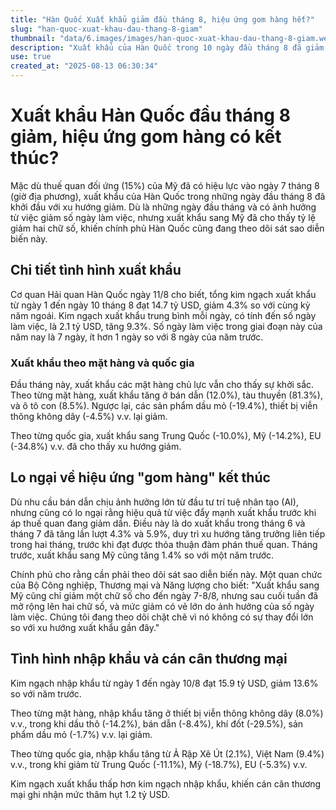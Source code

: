 ```yaml
---
title: "Hàn Quốc Xuất khẩu giảm đầu tháng 8, hiệu ứng gom hàng hết?"
slug: "han-quoc-xuat-khau-dau-thang-8-giam"
thumbnail: "data/6.images/images/han-quoc-xuat-khau-dau-thang-8-giam.webp"
description: "Xuất khẩu của Hàn Quốc trong 10 ngày đầu tháng 8 đã giảm 4.3 so với cùng kỳ năm ngoái, một phần do hiệu ứng gom hàng trước thuế quan Mỹ đã kết thúc. Thâm hụt thương mại 1.2 tỷ USD."
use: true
created_at: "2025-08-13 06:30:34"
---
```


# Xuất khẩu Hàn Quốc đầu tháng 8 giảm, hiệu ứng gom hàng có kết thúc?
Mặc dù thuế quan đối ứng (15%) của Mỹ đã có hiệu lực vào ngày 7 tháng 8 (giờ địa phương), xuất khẩu của Hàn Quốc trong những ngày đầu tháng 8 đã khởi đầu với xu hướng giảm. Dù là những ngày đầu tháng và có ảnh hưởng từ việc giảm số ngày làm việc, nhưng xuất khẩu sang Mỹ đã cho thấy tỷ lệ giảm hai chữ số, khiến chính phủ Hàn Quốc cũng đang theo dõi sát sao diễn biến này.

## Chi tiết tình hình xuất khẩu
Cơ quan Hải quan Hàn Quốc ngày 11/8 cho biết, tổng kim ngạch xuất khẩu từ ngày 1 đến ngày 10 tháng 8 đạt 14.7 tỷ USD, giảm 4.3% so với cùng kỳ năm ngoái. Kim ngạch xuất khẩu trung bình mỗi ngày, có tính đến số ngày làm việc, là 2.1 tỷ USD, tăng 9.3%. Số ngày làm việc trong giai đoạn này của năm nay là 7 ngày, ít hơn 1 ngày so với 8 ngày của năm trước.

### Xuất khẩu theo mặt hàng và quốc gia
Đầu tháng này, xuất khẩu các mặt hàng chủ lực vẫn cho thấy sự khởi sắc. Theo từng mặt hàng, xuất khẩu tăng ở bán dẫn (12.0%), tàu thuyền (81.3%), và ô tô con (8.5%). Ngược lại, các sản phẩm dầu mỏ (-19.4%), thiết bị viễn thông không dây (-4.5%) v.v. lại giảm.

Theo từng quốc gia, xuất khẩu sang Trung Quốc (-10.0%), Mỹ (-14.2%), EU (-34.8%) v.v. đã cho thấy xu hướng giảm.

## Lo ngại về hiệu ứng "gom hàng" kết thúc
Dù nhu cầu bán dẫn chịu ảnh hưởng lớn từ đầu tư trí tuệ nhân tạo (AI), nhưng cũng có lo ngại rằng hiệu quả từ việc đẩy mạnh xuất khẩu trước khi áp thuế quan đang giảm dần. Điều này là do xuất khẩu trong tháng 6 và tháng 7 đã tăng lần lượt 4.3% và 5.9%, duy trì xu hướng tăng trưởng liên tiếp trong hai tháng, trước khi đạt được thỏa thuận đàm phán thuế quan. Tháng trước, xuất khẩu sang Mỹ cũng tăng 1.4% so với một năm trước.

Chính phủ cho rằng cần phải theo dõi sát sao diễn biến này. Một quan chức của Bộ Công nghiệp, Thương mại và Năng lượng cho biết: "Xuất khẩu sang Mỹ cũng chỉ giảm một chữ số cho đến ngày 7-8/8, nhưng sau cuối tuần đã mở rộng lên hai chữ số, và mức giảm có vẻ lớn do ảnh hưởng của số ngày làm việc. Chúng tôi đang theo dõi chặt chẽ vì nó không có sự thay đổi lớn so với xu hướng xuất khẩu gần đây."

## Tình hình nhập khẩu và cán cân thương mại
Kim ngạch nhập khẩu từ ngày 1 đến ngày 10/8 đạt 15.9 tỷ USD, giảm 13.6% so với năm trước.

Theo từng mặt hàng, nhập khẩu tăng ở thiết bị viễn thông không dây (8.0%) v.v., trong khi dầu thô (-14.2%), bán dẫn (-8.4%), khí đốt (-29.5%), sản phẩm dầu mỏ (-1.7%) v.v. lại giảm.

Theo từng quốc gia, nhập khẩu tăng từ Ả Rập Xê Út (2.1%), Việt Nam (9.4%) v.v., trong khi giảm từ Trung Quốc (-11.1%), Mỹ (-18.7%), EU (-5.3%) v.v.

Kim ngạch xuất khẩu thấp hơn kim ngạch nhập khẩu, khiến cán cân thương mại ghi nhận mức thâm hụt 1.2 tỷ USD.